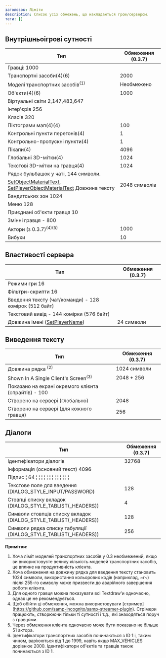 ```yaml
---
заголовок: Ліміти
description: Список усіх обмежень, що накладаються грою/сервером.
теги: []
---
```


## Внутрішньоігрові сутності

| Тип | Обмеження (0.3.7)
| ------------------------------------------------------------- | --------------- |
| Гравці: 1000
| Транспортні засоби(4)(6)</sup> | 2000
| Моделі транспортних засобів<sup>(1)</sup> | Необмежено
| Об'єкти(4)(6)</sup> | 1000
| Віртуальні світи 2,147,483,647
| Інтер'єрів 256
| Класів 320
| Піктограми мап(4)(4)</sup> | 100
| Контрольні пункти перегонів(4) | 1
| Контрольно-пропускні пункти(4)</sup> | 1
| Пікапи(4)</sup> | 4096
| Глобальні 3D-мітки(4)</sup> | 1024
| Текстові 3D-мітки на гравця(4) | 1024 | 1024
| Рядок бульбашок у чаті, 144 символи.
| [SetObjectMaterialText](../functions/SetObjectMaterialText), [SetPlayerObjectMaterialText](../functions/SetPlayerObjectMaterialText) Довжина тексту | 2048 символів
| Бандитських зон 1024
| Меню 128
| Приєднані об'єкти гравця 10
| Змінні гравця - 800
| Актори (з 0.3.7)<sup>(4)(5)</sup> | 1000
| Вибухи | 10

## Властивості сервера

| Тип | Обмеження (0.3.7)
| --------------------------- | --------------------- |
| Режими гри 16
| Фільтри-скрипти 16
| Введення тексту (чат/команди) - 128 комірок (512 байт)
| Текстовий вивід - 144 комірки (576 байт)
| Довжина імені ([SetPlayerName](../functions/SetPlayerName)) | 24 символи

## Виведення тексту

| Тип | Обмеження (0.3.7)
| ----------------------------------------------- | --------------- |
| Довжина рядка <sup>(2)</sup> | 1024 символи
| Shown In A Single Client's Screen<sup>(3)</sup> | 2048 + 256
| Показано на екрані окремого клієнта (спрайтів) - 100
| Створено на сервері (глобально) | 2048
| Створено на сервері (для кожного гравця) | 256

## Діалоги

| Тип | Обмеження (0.3.7)
| ------------------------------------------------------------ | ------------- |
| Ідентифікатори діалогів | 32768
| Інформація (основний текст) 4096
| Підпис ¦ 64 ¦ ¦ ¦ ¦ ¦ ¦ ¦ ¦ ¦ ¦ ¦ ¦ ¦
Текстове поле для введення (DIALOG_STYLE_INPUT/PASSWORD) | 128 | | Стовпчики списку вкладок (DIALOG_STYLE_INPUT/PASSWORD) | 128
| Стовпці списку вкладок (DIALOG_STYLE_TABLIST(\_HEADERS))           | 4 |
| Символи стовпців списку вкладок (DIALOG_STYLE_TABLIST(\_HEADERS)) | 128 |
| Символи рядка списку табуляції (DIALOG_STYLE_TABLIST(\_HEADERS))    | 256 |

**Примітки:**

1. Хоча ліміт моделей транспортних засобів у 0.3 необмежений, якщо ви використовуєте велику кількість моделей транспортних засобів, це вплине на продуктивність клієнта.
2. Хоча обмеження на довжину рядка для введення тексту становить 1024 символи, використання кольорових кодів (наприклад, ~r~) після 255-го символу може призвести до аварійного завершення роботи клієнта.
3. Для одного гравця можна показувати всі Textdraw'и одночасно, однак це не рекомендується.
4. Щоб обійти ці обмеження, можна використовувати [стример] (https://github.com/samp-incognito/samp-streamer-plugin). Стрімери працюють, створюючи тільки ті сутності і т.д., які знаходяться поруч з гравцями.
5. Через обмеження клієнта одночасно може бути показано не більше 51 актора.
6. Ідентифікатори транспортних засобів починаються з ID 1 і, таким чином, варіюються від 1 до 1999, навіть якщо MAX_VEHICLES дорівнює 2000. Ідентифікатори об'єктів та гравців також починаються з ID 1.


